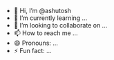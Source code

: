 - 👋 Hi, I’m @ashutosh
- 🌱 I’m currently learning ...
- 💞️ I’m looking to collaborate on ...
- 📫 How to reach me ...
- 😄 Pronouns: ...
- ⚡ Fun fact: ...

<!---
ashutoshdon/ashutoshdon is a ✨ special ✨ repository because its `README.md` (this file) appears on your GitHub profile.
You can click the Preview link to take a look at your changes.
--->
